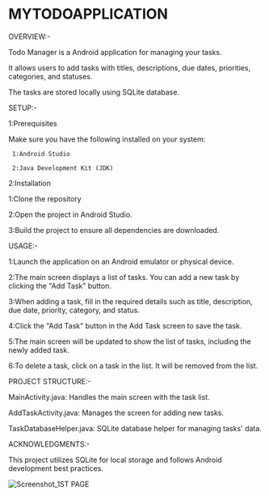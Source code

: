 # MYTODOAPPLICATION
OVERVIEW:-

Todo Manager is a  Android application for managing your tasks. 

It allows users to add tasks with titles, descriptions, due dates, priorities, categories, and statuses.

The tasks are stored locally using SQLite database.

SETUP:-

1:Prerequisites

Make sure you have the following installed on your system:

     1:Android Studio
     
     2:Java Development Kit (JDK)

2:Installation

1:Clone the repository

2:Open the project in Android Studio.

3:Build the project to ensure all dependencies are downloaded.

USAGE:-

1:Launch the application on an Android emulator or physical device.

2:The main screen displays a list of tasks. You can add a new task by clicking the "Add Task" button.

3:When adding a task, fill in the required details such as title, description, due date, priority, category, and status.

4:Click the "Add Task" button in the Add Task screen to save the task.

5:The main screen will be updated to show the list of tasks, including the newly added task.

6:To delete a task, click on a task in the list. It will be removed from the list.

PROJECT STRUCTURE:-

MainActivity.java: Handles the main screen with the task list.

AddTaskActivity.java: Manages the screen for adding new tasks.

TaskDatabaseHelper.java: SQLite database helper for managing tasks' data.

ACKNOWLEDGMENTS:-

This project utilizes SQLite for local storage and follows Android development best practices.




![Screenshot_1ST PAGE](https://github.com/sivani-2805/MYTODOAPPLICATION/assets/82133514/de9f490c-99d0-4e33-892b-259f68b50c00)

